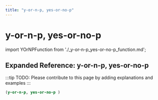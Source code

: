 ```yaml
---
title: "y-or-n-p, yes-or-no-p"
---
```


# y-or-n-p, yes-or-no-p

import YOrNPFunction from './_y-or-n-p_yes-or-no-p_function.md';

<YOrNPFunction />

## Expanded Reference: y-or-n-p, yes-or-no-p

:::tip
TODO: Please contribute to this page by adding explanations and examples
:::

```lisp
(y-or-n-p, yes-or-no-p )
```

